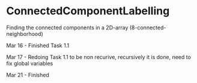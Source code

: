 # ConnectedComponentLabelling
Finding the connected components in a 2D-array (8-connected-neighborhood)

Mar 16 - Finished Task 1.1

Mar 17 - Redoing Task 1.1 to be non recurive, recursively it is done, need to fix global variables

Mar 21 - Finished